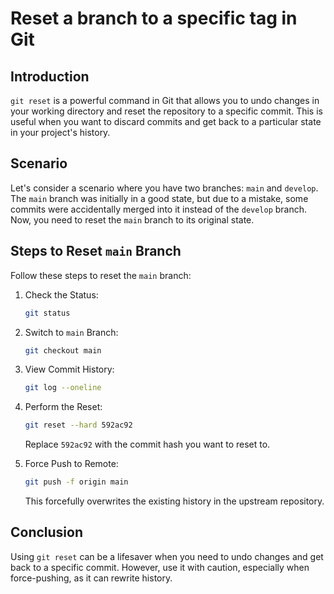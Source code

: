 # Reset a branch to a specific tag in Git

## Introduction

`git reset` is a powerful command in Git that allows you to undo changes in your working directory and reset the repository to a specific commit. This is useful when you want to discard commits and get back to a particular state in your project's history.

## Scenario

Let's consider a scenario where you have two branches: `main` and `develop`. The `main` branch was initially in a good state, but due to a mistake, some commits were accidentally merged into it instead of the `develop` branch. Now, you need to reset the `main` branch to its original state.

## Steps to Reset `main` Branch

Follow these steps to reset the `main` branch:

1. Check the Status:
   ```bash
   git status
   ```

2. Switch to `main` Branch:
   ```bash
   git checkout main
   ```

3. View Commit History:
   ```bash
   git log --oneline
   ```

4. Perform the Reset:
   ```bash
   git reset --hard 592ac92
   ```
   Replace `592ac92` with the commit hash you want to reset to.

5. Force Push to Remote:
   ```bash
   git push -f origin main
   ```
   This forcefully overwrites the existing history in the upstream repository.

## Conclusion

Using `git reset` can be a lifesaver when you need to undo changes and get back to a specific commit. However, use it with caution, especially when force-pushing, as it can rewrite history.